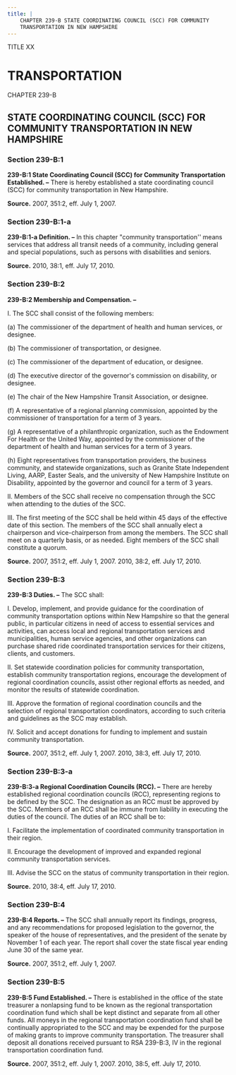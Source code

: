 ```yaml
---
title: |
    CHAPTER 239-B STATE COORDINATING COUNCIL (SCC) FOR COMMUNITY
    TRANSPORTATION IN NEW HAMPSHIRE
---
```


TITLE XX
                                             
TRANSPORTATION
==============

CHAPTER 239-B
                                             
STATE COORDINATING COUNCIL (SCC) FOR COMMUNITY TRANSPORTATION IN NEW HAMPSHIRE
------------------------------------------------------------------------------

### Section 239-B:1

 **239-B:1 State Coordinating Council (SCC) for Community
Transportation Established. –** There is hereby established a state
coordinating council (SCC) for community transportation in New
Hampshire.

**Source.** 2007, 351:2, eff. July 1, 2007.

### Section 239-B:1-a

 **239-B:1-a Definition. –** In this chapter "community
transportation'' means services that address all transit needs of a
community, including general and special populations, such as persons
with disabilities and seniors.

**Source.** 2010, 38:1, eff. July 17, 2010.

### Section 239-B:2

 **239-B:2 Membership and Compensation. –**
                                             
 I. The SCC shall consist of the following members:
                                             
 (a) The commissioner of the department of health and human
services, or designee.
                                             
 (b) The commissioner of transportation, or designee.
                                             
 (c) The commissioner of the department of education, or
designee.
                                             
 (d) The executive director of the governor's commission on
disability, or designee.
                                             
 (e) The chair of the New Hampshire Transit Association, or
designee.
                                             
 (f) A representative of a regional planning commission, appointed
by the commissioner of transportation for a term of 3 years.
                                             
 (g) A representative of a philanthropic organization, such as the
Endowment For Health or the United Way, appointed by the commissioner of
the department of health and human services for a term of 3 years.
                                             
 (h) Eight representatives from transportation providers, the
business community, and statewide organizations, such as Granite State
Independent Living, AARP, Easter Seals, and the university of New
Hampshire Institute on Disability, appointed by the governor and council
for a term of 3 years.
                                             
 II. Members of the SCC shall receive no compensation through the SCC
when attending to the duties of the SCC.
                                             
 III. The first meeting of the SCC shall be held within 45 days of
the effective date of this section. The members of the SCC shall
annually elect a chairperson and vice-chairperson from among the
members. The SCC shall meet on a quarterly basis, or as needed. Eight
members of the SCC shall constitute a quorum.

**Source.** 2007, 351:2, eff. July 1, 2007. 2010, 38:2, eff. July 17,
2010.

### Section 239-B:3

 **239-B:3 Duties. –** The SCC shall:
                                             
 I. Develop, implement, and provide guidance for the coordination of
community transportation options within New Hampshire so that the
general public, in particular citizens in need of access to essential
services and activities, can access local and regional transportation
services and municipalities, human service agencies, and other
organizations can purchase shared ride coordinated transportation
services for their citizens, clients, and customers.
                                             
 II. Set statewide coordination policies for community
transportation, establish community transportation regions, encourage
the development of regional coordination councils, assist other regional
efforts as needed, and monitor the results of statewide coordination.
                                             
 III. Approve the formation of regional coordination councils and the
selection of regional transportation coordinators, according to such
criteria and guidelines as the SCC may establish.
                                             
 IV. Solicit and accept donations for funding to implement and
sustain community transportation.

**Source.** 2007, 351:2, eff. July 1, 2007. 2010, 38:3, eff. July 17,
2010.

### Section 239-B:3-a

 **239-B:3-a Regional Coordination Councils (RCC). –** There are
hereby established regional coordination councils (RCC), representing
regions to be defined by the SCC. The designation as an RCC must be
approved by the SCC. Members of an RCC shall be immune from liability in
executing the duties of the council. The duties of an RCC shall be to:
                                             
 I. Facilitate the implementation of coordinated community
transportation in their region.
                                             
 II. Encourage the development of improved and expanded regional
community transportation services.
                                             
 III. Advise the SCC on the status of community transportation in
their region.

**Source.** 2010, 38:4, eff. July 17, 2010.

### Section 239-B:4

 **239-B:4 Reports. –** The SCC shall annually report its findings,
progress, and any recommendations for proposed legislation to the
governor, the speaker of the house of representatives, and the president
of the senate by November 1 of each year. The report shall cover the
state fiscal year ending June 30 of the same year.

**Source.** 2007, 351:2, eff. July 1, 2007.

### Section 239-B:5

 **239-B:5 Fund Established. –** There is established in the office
of the state treasurer a nonlapsing fund to be known as the regional
transportation coordination fund which shall be kept distinct and
separate from all other funds. All moneys in the regional transportation
coordination fund shall be continually appropriated to the SCC and may
be expended for the purpose of making grants to improve community
transportation. The treasurer shall deposit all donations received
pursuant to RSA 239-B:3, IV in the regional transportation coordination
fund.

**Source.** 2007, 351:2, eff. July 1, 2007. 2010, 38:5, eff. July 17,
2010.
